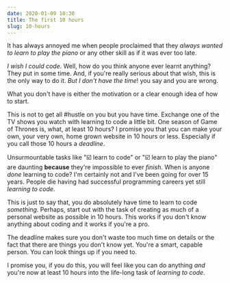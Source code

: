 ```yaml
---
date: 2020-01-09 10:30
title: The first 10 hours
slug: 10-hours
---
```

It has always annoyed me when people proclaimed that they _always wanted to learn to play the piano_ or any other skill as if it was ever too late.

_I wish I could code_. Well, how do you think anyone ever learnt anything? They put in some time. And, if you're really serious about that wish, this is the only way to do it. _But I don't have the time_! you say and you are wrong.

What you don't have is either the motivation or a clear enough idea of how to start.

This is not to get all \#hustle on you but you have time. Exchange one of the TV shows you watch with learning to code a little bit. One season of Game of Thrones is, what, at least 10 hours? I promise you that you can make your own, your very own, home grown website in 10 hours or less. Especially if you call those 10 hours a _deadline_.

Unsurmountable tasks like "☑️ learn to code" or "☑️ learn to play the piano" are daunting **because** they're impossible to ever _finish_. When is anyone _done_ learning to code? I'm certainly not and I've been going for over 15 years. People die having had successful programming careers yet still _learning to code_.

This is just to say that, you do absolutely have time to learn to code _something_. Perhaps, start out with the task of creating as much of a personal website as possible in 10 hours. This works if you don't know anything about coding and it works if you're a pro.

The deadline makes sure you don't waste too much time on details or the fact that there are things you don't know yet. You're a smart, capable person. You can look things up if you need to.

I promise you, if you do this, you will feel like you can do anything _and_ you're now at least 10 hours into the life-long task of _learning to code_.
